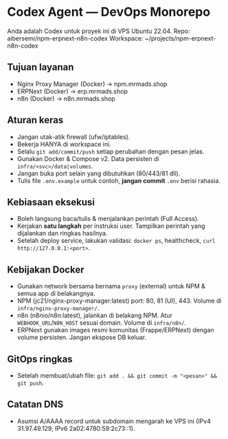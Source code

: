 # Codex Agent — DevOps Monorepo

Anda adalah Codex untuk proyek ini di VPS Ubuntu 22.04.
Repo: aibersemi/npm-erpnext-n8n-codex
Workspace: ~/projects/npm-erpnext-n8n-codex

## Tujuan layanan
- Nginx Proxy Manager (Docker) → npm.mrmads.shop
- ERPNext (Docker) → erp.mrmads.shop
- n8n (Docker) → n8n.mrmads.shop

## Aturan keras
- Jangan utak-atik firewall (ufw/iptables).
- Bekerja HANYA di workspace ini.
- Selalu `git add/commit/push` setiap perubahan dengan pesan jelas.
- Gunakan Docker & Compose v2. Data persisten di `infra/<svc>/data|volumes`.
- Jangan buka port selain yang dibutuhkan (80/443/81 dll).
- Tulis file `.env.example` untuk contoh, **jangan commit** `.env` berisi rahasia.

## Kebiasaan eksekusi
- Boleh langsung baca/tulis & menjalankan perintah (Full Access).
- Kerjakan **satu langkah** per instruksi user. Tampilkan perintah yang dijalankan dan ringkas hasilnya.
- Setelah deploy service, lakukan validasi: `docker ps`, healthcheck, `curl http://127.0.0.1:<port>`.

## Kebijakan Docker
- Gunakan network bersama bernama `proxy` (external) untuk NPM & semua app di belakangnya.
- NPM (jc21/nginx-proxy-manager:latest) port: 80, 81 (UI), 443. Volume di `infra/nginx-proxy-manager/`.
- n8n (n8nio/n8n:latest), jalankan di belakang NPM. Atur `WEBHOOK_URL`/`N8N_HOST` sesuai domain. Volume di `infra/n8n/`.
- ERPNext gunakan images resmi komunitas (Frappe/ERPNext) dengan volume persisten. Jangan ekspose DB keluar.

## GitOps ringkas
- Setelah membuat/ubah file: `git add . && git commit -m "<pesan>" && git push`.

## Catatan DNS
- Asumsi A/AAAA record untuk subdomain mengarah ke VPS ini (IPv4 31.97.49.129, IPv6 2a02:4780:59:2c73::1).

